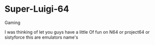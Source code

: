 # Super-Luigi-64
Gaming 

I was thinking of let you guys have a little 
Of fun on N64 or project64 or sistyforce this are emulators name's 
